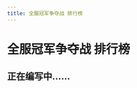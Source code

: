 ```yaml
---
title: 全服冠军争夺战 排行榜
---
```


# 全服冠军争夺战 排行榜

## 正在编写中......

<script setup>
import OCMEvent from '../vue/views/ranking/OCMEvent.vue'
</script>

<OCMEvent />